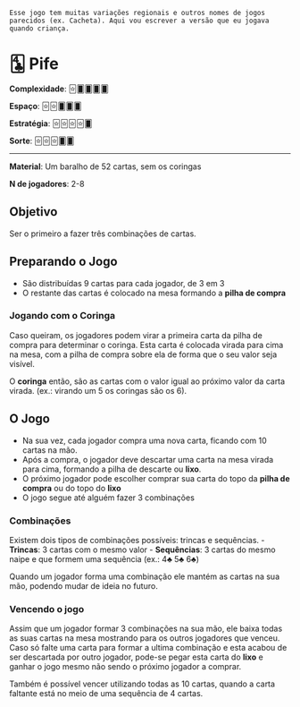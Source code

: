     Esse jogo tem muitas variações regionais e outros nomes de jogos parecidos (ex. Cacheta). Aqui vou escrever a versão que eu jogava quando criança.


# 🃔 Pife


**Complexidade**: 🃟🂠🂠🂠🂠

**Espaço**: 🃟🃟🂠🂠🂠

**Estratégia**: 🃟🃟🃟🃟🂠

**Sorte**: 🃟🃟🃟🂠🂠 

---

**Material**: Um baralho de 52 cartas, sem os coringas

**N de jogadores**: 2-8 

## Objetivo

Ser o primeiro a fazer três combinações de cartas.

## Preparando o Jogo

- São distribuídas 9 cartas para cada jogador, de 3 em 3
- O restante das cartas é colocado na mesa formando a **pilha de compra**

### Jogando com o Coringa

Caso queiram, os jogadores podem virar a primeira carta da pilha de compra para determinar o coringa. Esta carta é colocada virada para cima na mesa, com a pilha de compra sobre ela de forma que o seu valor seja visível.

O **coringa** então, são as cartas com o valor igual ao próximo valor da carta virada. (ex.: virando um 5 os coringas são os 6).

## O Jogo

- Na sua vez, cada jogador compra uma nova carta, ficando com 10 cartas na mão.
- Após a compra, o jogador deve descartar uma carta na mesa virada para cima, formando a pilha de descarte ou **lixo**.
- O próximo jogador pode escolher comprar sua carta do topo da **pilha de compra** ou do topo do **lixo**
- O jogo segue até alguém fazer 3 combinações

### Combinações

Existem dois tipos de combinações possíveis: trincas e sequências.
    - **Trincas**: 3 cartas com o mesmo valor
    - **Sequências**: 3 cartas do mesmo naipe e que formem uma sequência (ex.: 4♣ 5♣ 6♣)

Quando um jogador forma uma combinação ele mantém as cartas na sua mão, podendo mudar de ideia no futuro.

### Vencendo o jogo

Assim que um jogador formar 3 combinações na sua mão, ele baixa todas as suas cartas na mesa mostrando para os outros jogadores que venceu. Caso só falte uma carta para formar a ultima combinação e esta acabou de ser descartada por outro jogador, pode-se pegar esta carta do **lixo** e ganhar o jogo mesmo não sendo o próximo jogador a comprar.

Também é possível vencer utilizando todas as 10 cartas, quando a carta faltante está no meio de uma sequência de 4 cartas.
